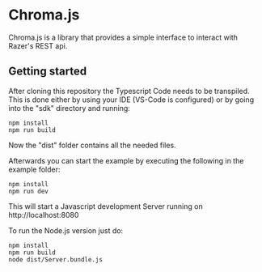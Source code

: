 Chroma.js
===============
Chroma.js is a library that provides a simple interface to interact with Razer's REST api.

Getting started
------------
After cloning this repository the Typescript Code needs to be transpiled.  
This is done either by using your IDE (VS-Code is configured) or by going into the "sdk" directory and running:
```
npm install
npm run build
```
Now the "dist" folder contains all the needed files.

Afterwards you can start the example by executing the following in the example folder:
```
npm install
npm run dev
```
This will start a Javascript development Server running on http://localhost:8080

To run the Node.js version just do:
```
npm install
npm run build
node dist/Server.bundle.js
```